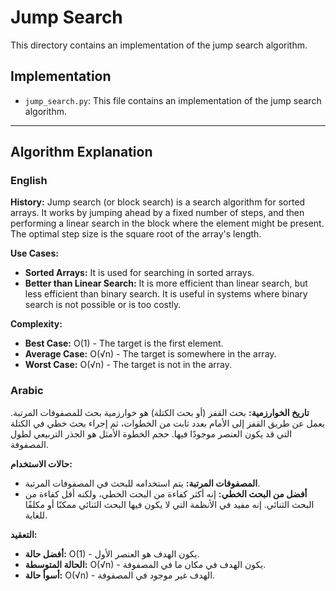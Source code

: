 # Jump Search

This directory contains an implementation of the jump search algorithm.

## Implementation

*   `jump_search.py`: This file contains an implementation of the jump search algorithm.

---

## Algorithm Explanation

### English

**History:**
Jump search (or block search) is a search algorithm for sorted arrays. It works by jumping ahead by a fixed number of steps, and then performing a linear search in the block where the element might be present. The optimal step size is the square root of the array's length.

**Use Cases:**
*   **Sorted Arrays:** It is used for searching in sorted arrays.
*   **Better than Linear Search:** It is more efficient than linear search, but less efficient than binary search. It is useful in systems where binary search is not possible or is too costly.

**Complexity:**
*   **Best Case:** O(1) - The target is the first element.
*   **Average Case:** O(√n) - The target is somewhere in the array.
*   **Worst Case:** O(√n) - The target is not in the array.

### Arabic

**تاريخ الخوارزمية:**
بحث القفز (أو بحث الكتلة) هو خوارزمية بحث للمصفوفات المرتبة. يعمل عن طريق القفز إلى الأمام بعدد ثابت من الخطوات، ثم إجراء بحث خطي في الكتلة التي قد يكون العنصر موجودًا فيها. حجم الخطوة الأمثل هو الجذر التربيعي لطول المصفوفة.

**حالات الاستخدام:**
*   **المصفوفات المرتبة:** يتم استخدامه للبحث في المصفوفات المرتبة.
*   **أفضل من البحث الخطي:** إنه أكثر كفاءة من البحث الخطي، ولكنه أقل كفاءة من البحث الثنائي. إنه مفيد في الأنظمة التي لا يكون فيها البحث الثنائي ممكنًا أو مكلفًا للغاية.

**التعقيد:**
*   **أفضل حالة:** O(1) - يكون الهدف هو العنصر الأول.
*   **الحالة المتوسطة:** O(√n) - يكون الهدف في مكان ما في المصفوفة.
*   **أسوأ حالة:** O(√n) - الهدف غير موجود في المصفوفة.
